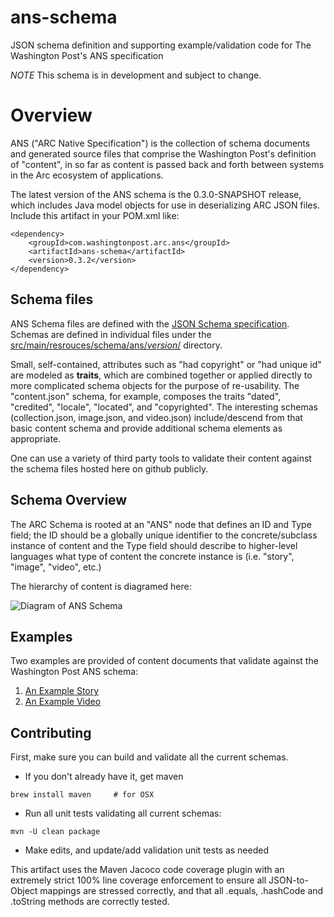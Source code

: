 # ans-schema
JSON schema definition and supporting example/validation code for The Washington Post's ANS specification

*NOTE* This schema is in development and subject to change.

# Overview
ANS ("ARC Native Specification") is the collection of schema documents and generated source files that comprise the Washington Post's definition of "content", in so far as content is passed back and forth between systems in the Arc ecosystem of applications.

The latest version of the ANS schema is the 0.3.0-SNAPSHOT release, which includes Java model objects for use in deserializing ARC JSON files.  Include this artifact in your POM.xml like:
```
<dependency>
    <groupId>com.washingtonpost.arc.ans</groupId>
    <artifactId>ans-schema</artifactId>
    <version>0.3.2</version>
</dependency>
```

## Schema files
ANS Schema files are defined with the [JSON Schema specification](https://spacetelescope.github.io/understanding-json-schema/index.html).  Schemas are defined in individual files under the [src/main/resrouces/schema/ans/_version_/](src/main/resources/schema/ans/v0_3/) directory. 

Small, self-contained, attributes such as "had copyright" or "had unique id" are modeled as **traits**, which are combined together or applied directly to more complicated schema objects for the purpose of re-usability.  The "content.json" schema, for example, composes the traits "dated", "credited", "locale", "located", and "copyrighted".  The interesting schemas (collection.json, image.json, and video.json) include/descend from that basic content schema and provide additional schema elements as appropriate.

One can use a variety of third party tools to validate their content against the schema files hosted here on github publicly.

## Schema Overview
The ARC Schema is rooted at an "ANS" node that defines an ID and Type field; the ID should be a globally unique identifier to the concrete/subclass instance of content and the Type field should describe to higher-level languages what type of content the concrete instance is (i.e. "story", "image", "video", etc.)

The hierarchy of content is diagramed here: 

![Diagram of ANS Schema](http://www.gliffy.com/go/publish/image/8791623/L.png)

## Examples
Two examples are provided of content documents that validate against the Washington Post ANS schema:

1. [An Example Story](src/test/resources/com/washingtonpost/arc/ans/v0_3/model/story-fixture-tiny-house.json)
2. [An Example Video](src/test/resources/com/washingtonpost/arc/ans/v0_3/model/video-fixture-nationals.json)

## Contributing
First, make sure you can build and validate all the current schemas.
* If you don't already have it, get maven

```brew install maven     # for OSX```

* Run all unit tests validating all current schemas:

```mvn -U clean package```

* Make edits, and update/add validation unit tests as needed

This artifact uses the Maven Jacoco code coverage plugin with an extremely strict 100% line coverage enforcement to ensure all JSON-to-Object mappings are stressed correctly, and that all .equals, .hashCode and .toString methods are correctly tested.

